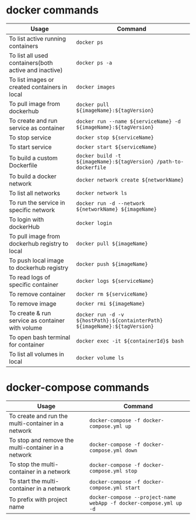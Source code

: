 # docker commands

| Usage                                                 | Command                                                                     |
| ----------------------------------------------------- | --------------------------------------------------------------------------- |
| To list active running containers                     | `docker ps`                                                                 |
| To list all used containers(both active and inactive) | `docker ps -a`                                                              |
| To list images or created containers in local         | `docker images`                                                             |
| To pull image from dockerhub                          | `docker pull ${imageName}:${tagVersion}`                                    |
| To create and run service as container                | `docker run --name ${serviceName} -d ${imageName}:${tagVersion}`            |
| To stop service                                       | `docker stop ${serviceName}`                                                |
| To start service                                      | `docker start ${serviceName}`                                               |
| To build a custom Dockerfile                          | `docker build -t ${imageName}:${tagVersion} /path-to-dockerfile`            |
| To build a docker network                             | `docker network create ${networkName}`                                      |
| To list all networks                                  | `docker network ls`                                                         |
| To run the service in specific network                | `docker run -d --network ${networkName} ${imageName}`                       |
| To login with dockerHub                               | `docker login`                                                              |
| To pull image from dockerhub registry to local        | `docker pull ${imageName}`                                                  |
| To push local image to dockerhub registry             | `docker push ${imageName}`                                                  |
| To read logs of specific container                    | `docker logs ${serviceName}`                                                |
| To remove container                                   | `docker rm ${serviceName}`                                                  |
| To remove image                                       | `docker rmi ${imageName}`                                                   |
| To create & run service as container with volume      | `docker run -d -v ${hostPath}:${containterPath} ${imageName}:${tagVersion}` |
| To open bash terminal for container                   | `docker exec -it ${containerId}$ bash`                                      |
| To list all volumes in local                          | `docker volume ls`                                                          |

# docker-compose commands

| Usage                                               | Command                                                            |
| --------------------------------------------------- | ------------------------------------------------------------------ |
| To create and run the multi-container in a network  | `docker-compose -f docker-compose.yml up`                          |
| To stop and remove the multi-container in a network | `docker-compose -f docker-compose.yml down`                        |
| To stop the multi-container in a network            | `docker-compose -f docker-compose.yml stop`                        |
| To start the multi-container in a network           | `docker-compose -f docker-compose.yml start`                       |
| To prefix with project name                         | `docker-compose --project-name webApp -f docker-compose.yml up -d` |
